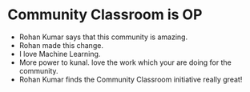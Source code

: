 # Community Classroom is OP

- Rohan Kumar says that this community is amazing.
- Rohan made this change.
- I love Machine Learning.
- More power to kunal. love the work which your are doing for the community.
- Rohan Kumar finds the Community Classroom initiative really great!
